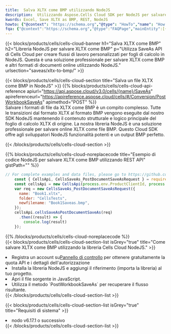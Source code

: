 ```yaml
---
title:  Salva XLTX come BMP utilizzando NodeJS
description:  Utilizzando Aspose.Cells Cloud SDK per NodeJS per salvare il file in formato XLTX come file in formato BMP.
kwords: Excel, Save XLTX as BMP, REST, NodeJS
howto: {"@context": "https://schema.org","@type": "HowTo","name": "How to save XLTX as BMP using the Cells Cloud NodeJS library.","description": "How to save XLTX as BMP using the Cells Cloud NodeJS library.","image": {"@type": "ImageObject"},"url": "/nodejs/saveas/xltx-to-bmp/","step": [{ "@type": "HowToStep","name": "How to save XLTX as BMP using the Cells Cloud NodeJS library. step 1", "image": {"@type": "ImageObject",},"url": "/nodejs/saveas/xltx-to-bmp/","text": "Register an account at <a href='https://dashboard.aspose.cloud/'>Dashboard</a> to get free API quota & authorization details",},{ "@type": "HowToStep","name": "How to save XLTX as BMP using the Cells Cloud NodeJS library. step 1", "image": {"@type": "ImageObject",},"url": "/nodejs/saveas/xltx-to-bmp/","text": "Install NodeJS library and add the reference (import the library) to your project.",},{ "@type": "HowToStep","name": "How to save XLTX as BMP using the Cells Cloud NodeJS library. step 1", "image": {"@type": "ImageObject",},"url": "/nodejs/saveas/xltx-to-bmp/","text": "Open the source file in JavaScript.",},{ "@type": "HowToStep","name": "How to save XLTX as BMP using the Cells Cloud NodeJS library. step 1", "image": {"@type": "ImageObject",},"url": "/nodejs/saveas/xltx-to-bmp/","text": "Use the `PostWorkbookSaveAs` method to retrieve the resulting stream.",}, ],"supply": {"@type": "HowToSupply","name": "document"},"tool": [{"@type": "HowToTool","name": "Visual Studio, Visual Studio Code, WebStorm"},{"@type": "HowToTool","name": "Aspose Cells"}],"totalTime": "PT6M"}
fqa: {"@context":"https://schema.org","@type":"FAQPage","mainEntity":[{"@type":"Question","name":"Why save file as other formats file in C# using REST API?","acceptedAnswer":{"@type":"Answer","text":"Documents are encoded in many ways, and some files may be incompatible with the software you use. To open and read such files, just save them as appropriate file formats.<br/><ol><li>Install .NET SDK and add the reference (import the library) to your project.</li><li>Open the source file in C# using REST API.</li><li>Call the PostWorkbookSaveAsRequest() method, passing an output filename with required extension.</li><li>Get the result of save as a separate file.</li></ol>"}},{"@type":"Question","name":"What file formats can I save as with your C# library?","acceptedAnswer":{"@type":"Answer","text":"We support a variety of file formats for conversion using .NET library, including XLSX, Excel, xls , PDF, CSV, HTML, Markdown, XML, PNG, JPG, TIFF, Json, TXT and many more."}},{"@type":"Question","name":"What is the maximum allowed file size for conversion using this .NET library?","acceptedAnswer":{"@type":"Answer","text":"There are no file size limits for format conversions using .NET library."}}]}
---
```

{{< blocks/products/cells/cells-cloud-banner h1="Salva XLTX come BMP" h2="Libreria NodeJS per salvare XLTX come BMP" p="Utilizza SaveAs API di Cells Cloud per creare flussi di lavoro personalizzati per fogli di calcolo in NodeJS. Questa è una soluzione professionale per salvare XLTX come BMP e altri formati di documenti online utilizzando NodeJS." urlsection="saveas/xltx-to-bmp/" >}}

{{< blocks/products/cells/cells-cloud-section title="Salva un file XLTX come BMP in NodeJS" >}}
{{% blocks/products/cells/cells-cloud-api-reference apiurl="https://api.aspose.cloud/v3.0/cells/{name}/SaveAs" apireferenceurl="https://apireference.aspose.cloud/cells/#/Conversion/PostWorkbookSaveAs" apimethod="POST" %}}
<br/>
Salvare i formati di file da XLTX come BMP è un compito complesso. Tutte le transizioni dal formato XLTX al formato BMP vengono eseguite dal nostro SDK NodeJS mantenendo il contenuto strutturale e logico principale del foglio di calcolo XLTX di origine. La nostra libreria NodeJS è una soluzione professionale per salvare online XLTX come file BMP. Questo Cloud SDK offre agli sviluppatori NodeJS funzionalità potenti e un output BMP perfetto.

{{< /blocks/products/cells/cells-cloud-section >}}

{{% blocks/products/cells/cells-cloud-noreplacecode title="Esempio di codice NodeJS per salvare XLTX come BMP utilizzando REST API" gistPath="" %}}
  
```js
// For complete examples and data files, please go to https://github.com/aspose-cells-cloud/aspose-cells-cloud-node/
    const { CellsApi, CellsSaveAs_PostDocumentSaveAsRequest } = require("asposecellscloud");
    const cellsApi = new CellsApi(process.env.ProductClientId, process.env.ProductClientSecret);
    var req = new CellsSaveAs_PostDocumentSaveAsRequest({
      name: "Book1.xltx",
      folder: "CellsTests",
      newfilename: "Book1Saveas.bmp",
    });
    cellsApi.cellsSaveAsPostDocumentSaveAs(req)
      .then((result) => {
        console.log(result)
    });
```
  
{{% /blocks/products/cells/cells-cloud-noreplacecode %}}
<br/>
{{< blocks/products/cells/cells-cloud-section-list isGrey="true" title="Come salvare XLTX come BMP utilizzando la libreria Cells Cloud NodeJS." >}}
<li> Registra un account su<a href="https://dashboard.aspose.cloud/">Pannello di controllo</a> per ottenere gratuitamente la quota API e i dettagli dell'autorizzazione</li>
<li>Installa la libreria NodeJS e aggiungi il riferimento (importa la libreria) al tuo progetto.</li>
<li>Apri il file sorgente in JavaScript.</li>
<li>Utilizza il metodo `PostWorkbookSaveAs` per recuperare il flusso risultante.</li>
{{< /blocks/products/cells/cells-cloud-section-list >}}

{{< blocks/products/cells/cells-cloud-section-list isGrey="true" title="Requisiti di sistema" >}}
<li>nodo v6.17.1 o successivo</li>
{{< /blocks/products/cells/cells-cloud-section-list >}}
